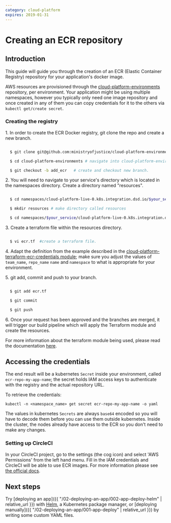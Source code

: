 ```yaml
---
category: cloud-platform
expires: 2019-01-31
---
```

# Creating an ECR repository

## Introduction

This guide will guide you through the creation of an ECR (Elastic Container Registry) repository for your application's docker image.

AWS resources are provisioned through the [cloud-platform-environments](https://github.com/ministryofjustice/cloud-platform-environments/) repository, per environment. Your application might be using multiple namespaces, however you typically only need one image repository and once created in any of them you can copy credentials for it to the others via `kubectl get/create secret`.

### Creating the registry

1\. In order to create the ECR Docker registry, git clone the repo and create a new branch.

```bash

  $ git clone git@github.com:ministryofjustice/cloud-platform-environments.git #git clone repo

  $ cd cloud-platform-environments # navigate into cloud-platform-environments directory.

  $ git checkout -b add_ecr   # create and checkout new branch.

```

2\. You will need to navigate to your service's directory which is located in the namespaces directory. Create a directory named "resources".

```bash

  $ cd namespaces/cloud-platform-live-0.k8s.integration.dsd.io/$your_service  #navigate to your service's directory.

  $ mkdir resources # make directory called resources

  $ cd namespaces/$your_service/cloud-platform-live-0.k8s.integration.dsd.io/resources

```

3\. Create a terraform file within the resources directory.

```bash

  $ vi ecr.tf  #create a terraform file.

```

4\. Adapt the definition from the example described in the [cloud-platform-terraform-ecr-credentials module](https://github.com/ministryofjustice/cloud-platform-terraform-ecr-credentials/tree/master/examples); make sure you adjust the values of `team_name`, `repo_name` `name` and `namespace` to what is appropriate for your environment.

5\. git add, commit and push to your branch.

```bash

  $ git add ecr.tf

  $ git commit

  $ git push

```
6\. Once your request has been approved and the branches are merged, it will trigger our build pipeline which will apply the Terraform module and create the resources.

For more information about the terraform module being used, please read the documentation [here](https://github.com/ministryofjustice/cloud-platform-terraform-ecr-credentials).

## Accessing the credentials

The end result will be a kubernetes `Secret` inside your environment, called `ecr-repo-my-app-name`; the secret holds IAM access keys to authenticate with the registry and the actual repository URL.

To retrieve the credentials:
```
kubectl -n <namespace_name> get secret ecr-repo-my-app-name -o yaml
```

The values in kubernetes `Secrets` are always `base64` encoded so you will have to decode them before you can use them outside kubernetes. Inside the cluster, the nodes already have access to the ECR so you don't need to make any changes.

### Setting up CircleCI
In your CircleCI project, go to the settings (the cog icon) and select 'AWS Permissions' from the left hand menu. Fill in the IAM credentials and CircleCI will be able to use ECR images. For more information please see [the official docs](https://circleci.com/docs/2.0/private-images/).


## Next steps

Try [deploying an app]({{ "/02-deploying-an-app/002-app-deploy-helm" | relative_url }}) with [Helm](https://helm.sh/), a Kubernetes package manager, or [deploying manually]({{ "/02-deploying-an-app/001-app-deploy" | relative_url }}) by writing some custom YAML files.
